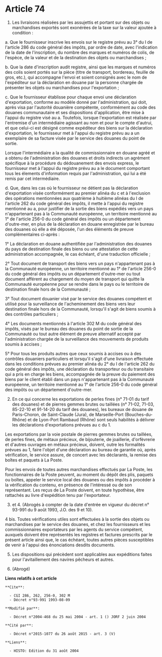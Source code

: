 # Article 74

1. Les livraisons réalisées par les assujettis et portant sur des objets ou marchandises exportés sont exonérées de la taxe
sur la valeur ajoutée à condition :

a. Que le fournisseur inscrive les envois sur le registre prévu au 3° du I de l'article 286 du code général des impôts, par
ordre de date, avec l'indication de la date de l'inscription, du nombre des marques et numéros de colis, de l'espèce, de la
valeur et de la destination des objets ou marchandises ;

b. Que la date d'inscription audit registre, ainsi que les marques et numéros des colis soient portés sur la pièce (titre de
transport, bordereau, feuille de gros, etc.), qui accompagne l'envoi et soient consignés avec le nom de l'expéditeur sur la
déclaration en douane par la personne chargée de présenter les objets ou marchandises pour l'exportation ;

c. Que le fournisseur établisse pour chaque envoi une déclaration d'exportation, conforme au modèle donné par
l'administration, qui doit, après visa par l'autorité douanière compétente, conformément au code des douanes communautaire et
ses dispositions d'application, être mise à l'appui du registre visé au a. Toutefois, lorsque l'exportation est réalisée par
l'entremise d'un intermédiaire agissant au nom et pour le compte d'autrui, et que celui-ci est désigné comme expéditeur des
biens sur la déclaration d'exportation, le fournisseur met à l'appui du registre prévu au a un exemplaire de sa facture visée
par le service des douanes du point de sortie.

Lorsque l'intermédiaire a la qualité de commissionnaire en douane agréé et a obtenu de l'administration des douanes et droits
indirects un agrément spécifique à la procédure du dédouanement des envois express, le fournisseur met à l'appui du registre
prévu au a le document comportant tous les élements d'information requis par l'administration, qui lui a été remis par cet
intermédiaire.

d. Que, dans les cas où le fournisseur ne détient pas la déclaration d'exportation visée conformément au premier alinéa du c
et à l'exclusion des opérations mentionnées aux quatrième à huitième alinéas du I de l'article 262 du code général des
impôts, il mette à l'appui du registre mentionné au a, pour justifier de la sortie des biens expédiés vers un pays
n'appartenant pas à la Communauté européenne, un territoire mentionné au 1° de l'article 256-0 du code général des impôts ou
un département d'outre-mer, en plus de la déclaration en douane enregistrée par le bureau des douanes où elle a été déposée,
l'un des éléments de preuve complémentaires ci-après :

1° La déclaration en douane authentifiée par l'administration des douanes du pays de destination finale des biens ou une
attestation de cette administration accompagnée, le cas échéant, d'une traduction officielle ;

2° Tout document de transport des biens vers un pays n'appartenant pas à la Communauté européenne, un territoire mentionné au
1° de l'article 256-0 du code général des impôts ou un département d'outre-mer ou tout document afférent au chargement du
moyen de transport qui quitte la Communauté européenne pour se rendre dans le pays ou le territoire de destination finale
hors de la Communauté ;

3° Tout document douanier visé par le service des douanes compétent et utilisé pour la surveillance de l'acheminement des
biens vers leur destination finale hors de la Communauté, lorsqu'il s'agit de biens soumis à des contrôles particuliers ;

4° Les documents mentionnés à l'article 302 M du code général des impôts, visés par le bureau des douanes du point de sortie
de la Communauté ou tout autre élément de preuve alternatif accepté par l'administration chargée de la surveillance des
mouvements de produits soumis à accises ;

5° Pour tous les produits autres que ceux soumis à accises ou à des contrôles douaniers particuliers et lorsqu'il s'agit
d'une livraison effectuée dans les conditions prévues au premier alinéa du 2° du I de l'article 262 du code général des
impôts, une déclaration du transporteur ou du transitaire qui a pris en charge les biens, accompagnée de la preuve du
paiement des biens par le client établi dans un pays n'appartenant pas à la Communauté européenne, un territoire mentionné au
1° de l'article 256-0 du code général des impôts ou un département d'outre-mer.

2. En ce qui concerne les exportations de perles fines (n° 71-01 du tarif des douanes) et de pierres gemmes brutes ou
taillées (n° 71-02, 71-03, 85-22-10 et 91-14-20 du tarif des douanes), les bureaux de douane de Paris-Choron, de Saint-Claude
(Jura), de Marseille-Port (Bouches-du-Rhône) et de Lyon-Port Rambaud (Rhône) sont seuls habilités à délivrer les déclarations
d'exportations prévues au c du 1.

Les exportations par la voie postale de pierres gemmes brutes ou taillées, de perles fines, de métaux précieux, de
bijouterie, de joaillerie, d'orfèvrerie et d'autres ouvrages en métaux précieux, doivent, outre les formalités prévues au 1,
faire l'objet d'une déclaration au bureau de garantie où, après vérification, le service assure, de concert avec les
déclarants, la remise des boîtes et paquets à La Poste.

Pour les envois de toutes autres marchandises effectués par La Poste, les fonctionnaires de la Poste peuvent, au moment du
dépôt des plis, paquets ou boîtes, appeler le service local des douanes ou des impôts à procéder à la vérification du
contenu, en présence de l'intéressé ou de son représentant. Les reçus de La Poste doivent, en toute hypothèse, être rattachés
au livre d'expédition tenu par l'exportateur.

3. et 4. (Abrogés à compter de la date d'entrée en vigueur du décret n° 93-991 du 9 août 1993, J.O. des 9 et 10).

4 bis. Toutes vérifications utiles sont effectuées à la sortie des objets ou marchandises par le service des douanes, et chez
les fournisseurs et les commissionnaires exportateurs par les agents du service compétent, auxquels doivent être représentés
les registres et factures prescrits par le présent article ainsi que, le cas échéant, toutes autres pièces susceptibles de
venir à l'appui des énonciations desdits documents.

5. Les dispositions qui précèdent sont applicables aux expéditions faites pour l'avitaillement des navires pêcheurs et
autres.

6. (Abrogé)

**Liens relatifs à cet article**

	**Cite**:

	  - CGI 286, 262, 256-0, 302 M
	  - Décret n°93-991 1993-08-09

	**Modifié par**:

	  - Décret n°2004-468 du 25 mai 2004 - art. 1 () JORF 2 juin 2004

	**Cité par**:

	  - Décret n°2015-1077 du 26 août 2015 - art. 3 (V)

	**Liens**:

	  - HISTO: Edition du 31 août 2004
